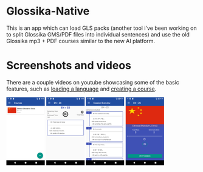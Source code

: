# Glossika-Native
This is an app which can load GLS packs (another tool i've been working on to split Glossika GMS/PDF files into individual sentences) and use the old Glossika mp3 + PDF courses similar to the new AI platform.

# Screenshots and videos
There are a couple videos on youtube showcasing some of the basic features, such as [loading a language](https://www.youtube.com/watch?v=xdW6S1pG2P8) and [creating a course](https://www.youtube.com/watch?v=Goup2gapa5A).

<img src="/screenshots/1.png?raw=true" height="20%" width="20%"/> <img src="/screenshots/2.png?raw=true" height="20%" width="20%"/> <img src="/screenshots/3.png?raw=true" height="20%" width="20%"/> <img src="/screenshots/4.png?raw=true" height="20%" width="20%"/>
